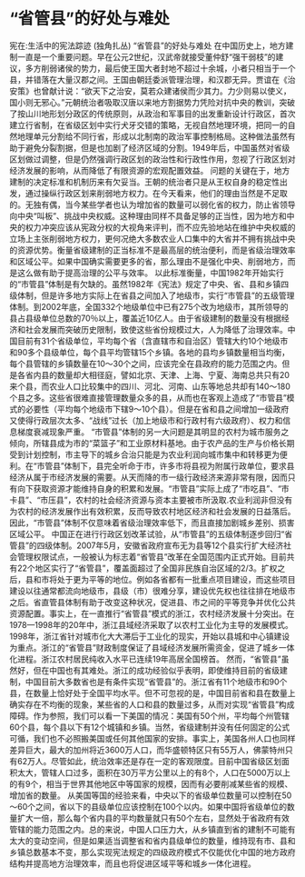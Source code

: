 # “省管县”的好处与难处

宪在:生活中的宪法踪迹 (独角扎丛)
“省管县”的好处与难处
在中国历史上，地方建制一直是一个重要问题。早在公元2世纪，汉武帝就接受董仲舒“强干弱枝”的建议，多方削弱诸侯的势力，最后使王国大者封地不超过十余城，小者只相当于一个县，并错落在大量汉郡之间。王国由朝廷委派管理治理，和汉郡无异。贾谊在《治安策》也曾献计说：“欲天下之治安，莫若众建诸侯而少其力。力少则易以使义，国小则无邪心。”元朝统治者吸取汉唐以来地方割据势力凭险对抗中央的教训，突破了按山川地形划分政区的传统原则，从政治和军事目的出发重新设计行政区，首次建立行省制，在省级区划中实行犬牙交错的策略，无视自然地理环境，把同一的自然地理单元分割给不同行省，形成以北制南的政治军事控制格局。这种做法虽然有助于避免分裂割据，但是也加剧了经济区域的分割。1949年后，中国虽然对省级区划做过调整，但是仍然强调行政区划的政治性和行政性作用，忽视了行政区划对经济发展的影响，从而降低了有限资源的宏观配置效益。
问题的关键在于，地方建制的决定标准和机制历来有欠妥当。王朝的统治者只是从王权自身的稳定性出发，通过操纵行政区划来削弱地方权力。在今天看来，他们的理由当然是不足取的。无独有偶，当今某些学者也认为增加省的数量可以弱化省的权力，防止省领导向中央“叫板”、挑战中央权威。这种理由同样不具备足够的正当性，因为地方和中央的权力冲突应该从宪政分权的大视角来评判，而不应先验地站在维护中央权威的立场上主张削弱地方权力，更何况绝大多数农业人口集中的大省并不拥有挑战中央的资源优势。衡量省级建制的正当标准不是最高层的统治便利，而是省级治理效率和区域公平。如果中国确实需要更多的省，那么理由不是强化中央、削弱地方，而是这么做有助于提高治理的公平与效率。
以此标准衡量，中国1982年开始实行的“市管县”体制是有欠缺的。虽然1982年《宪法》规定了中央、省、县和乡镇四级体制，但是许多地方实际上在省县之间加入了地级市，实行“市管县”的五级管理体制。到2002年底，全国332个地级单位中已有275个改为地级市，其所领导的县占县级单位总数的70％以上，覆盖近10亿人。由于省级建制的数量没有根据经济和社会发展而突破历史限制，致使这些省份规模过大，人为降低了治理效率。中国目前有31个省级单位，平均每个省（含直辖市和自治区）管辖大约10个地级市和90多个县级单位，每个县平均管辖15个乡镇。各地的县均乡镇数量相当均衡，每个县管辖的乡镇数量在10～30个之间，应该完全在县政府的能力范围之内。但是各省内县的数量却大相径庭，譬如北京、天津、上海、宁夏、海南总共只有20来个县，而农业人口比较集中的四川、河北、河南、山东等地总共却有140～180个县之多。这些省很难直接管理数量众多的县，从而也在客观上造成了“市管县”模式的必要性（平均每个地级市下辖9～10个县）。但是在省和县之间增加一级政府又使得行政层次太多、“战线”过长（加上地级市和行政村有六级政府）、权力和信息梯度衰减现象严重。
“市管县”体制的另一大问题是其明显的农村为城市服务之倾向，所辖县成为市的“菜篮子”和工业原材料基地。由于农产品的生产与价格长期受到计划控制，市主导下的城乡合治只能是为农业利润向城市集中和转移更为便利。在“市管县”体制下，县完全听命于市，许多市将县视为附属行政单位，要求县经济从属于市经济发展的需要。从天而降的市一级行政经济来源非常有限，因而只有向下获取资源才能维持自身的积累和发展。“市管县”实际上成了“市吃县”、“市卡县”、“市压县”，农村的社会经济资源与资本主要被市所汲取.农业利润非但没有为农村的经济发展作出有效积累，反而导致农村地区经济和社会发展的日益落后。因此，“市管县”体制不仅意味着省级治理效率低下，而且直接加剧城乡差别、损害区域公平。
中国正在进行行政区划改革试验，从“市管县”的五级体制逐步回归“省管县”的四级体制。2007年5月，安徽省政府宣布无为县等12个县实行扩大经济社会管理权限试点，一般被认为标志着“省管县”改革在全国范围内正式开始。目前共有22个地区实行了“省管县”，覆盖面超过了全国非民族自治区域的2/3。扩权之后，县和市将处于更为平等的地位。例如各省都有一批重点项目建设，而这些项目建设以往通常都流向地级市，县级（市）很难分享，建设优先权也往往排在地级市之后。省直管县体制有助于改变这种状况，促进县、市之间的平等竞争并优化公共资源配置。事实上，在一直推行“省管县”模式的浙江，农村经济发展十分突出。在1978—1998年的20年中，浙江县域经济采取了以农村工业化为主导的发展模式。1998年，浙江省针对城市化大大滞后于工业化的现实，开始以县城和中心镇建设为重点。浙江的“省管县”财政制度保证了县域经济发展所需资金，促进了城乡一体化进程。浙江农村居民纯收入水平已连续19年高居全国榜首。
然而，“省管县”虽然好，但在中国也有其难处。浙江的成功经验似乎表明，即使维持目前的省级建制，中国目前大多数省也是有条件实现“省管县”的。浙江省有11个地级市和90个县，在数量上恰好处于全国平均水平。但不可忽视的是，中国目前省和县在数量上确实存在不均衡的现象，某些省的人口和县的数量过多，从而对实现“省管县”构成障碍。作为参照，我们可以看一下美国的情况：美国有50个州，平均每个州管辖60个县，每个县以下有12个城镇和乡镇。当然，省级建制并没有任何固定的公式可循，我们也不必照搬美国或任何其他国家的安排。事实上，美国各州人口也同样差异巨大，最大的加州将近3600万人口，而华盛顿特区只有55万人，佛蒙特州只有62万人。尽管如此，统治效率还是存在一定的客观限度。目前中国省级区划面积太大，管辖人口过多，面积在30万平方公里以上的有8个，人口在5000万以上的有9个，相当于世界其他地区中等国家的规模，因而有必要削减某些省的规模、增加省的数量。
从美国等国的经验来看，中央以下的省级单位数量可以控制在50～60个之间，省以下的县级单位应该控制在100个以内。如果中国将省级单位的数量扩大一倍，那么每个省内县的平均数量就只有50个左右，显然处于省政府有效管辖的能力范围之内。总的来说，中国人口压力大，从乡镇直到省的建制不可能有太大的变动空间，但是如果适当调整省和省内县级单位的数量，维持现有市、县和乡镇总数基本不变，那么实现宪法规定的四级政府模式不仅能优化中国的地方政府结构并提高地方治理效率，而且也将促进区域平等和城乡一体化进程。